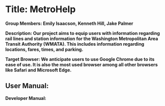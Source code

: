 <h1>Title: MetroHelp</h1>

<b>Group Members:<b> Emily Isaacson, Kenneth Hill, Jake Palmer

<b>Description:<b> Our project aims to equip users with information regarding rail lines and station information for the Washington Metropolitan Area Transit Authority  (WMATA). This includes information regarding locations, fares, times, and parking.

<b>Target Browser:<b> We anticipate users to use Google Chrome due to its ease of use. It is also the most used browser among all other browsers like Safari and Microsoft Edge.

<h2>User Manual:</h2>

Developer Manual:
